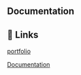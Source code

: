 ## Documentation
## 🔗 Links
[portfolio](https://drive.google.com/file/d/1naxIzFzZNA8BG9lhCfVBs9GC22lucdnG/view)

[Documentation](https://drive.google.com/file/d/1naxIzFzZNA8BG9lhCfVBs9GC22lucdnG/view)
